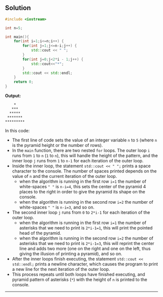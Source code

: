## Solution

```cpp
#include <iostream>

int n=5;

int main(){
	for(int i=1;i<=n;i++) {
		for(int j=1;j<=n-i;j++) {
			std::cout << " ";
		}
		for(int j=0;j<2*i - 1;j++) {
			std::cout<<"*";
		}
		std::cout << std::endl;
	}
	return 0;
}
```

**Output:**

```
    *
   ***
  *****
 *******
*********
```

In this code:

- The first line of code sets the value of an integer variable `n` to `5` (where `n` is the pyramid height or the number of rows).
- In the `main` function, there are two nested `for` loops. The outer loop `i` runs from `1` to `n` (`1` to `n`), this will handle the height of the pattern, and the inner loop `j` runs from `1` to `n-1` for each iteration of the outer loop.
- Inside the inner loop, the statement `std::cout << " ";` prints a space character to the console. The number of spaces printed depends on the value of `n` and the current iteration of the outer loop.
	- when the algorithm is running in the first row `i=1` the number of white-spaces `" "` is `n-i=4`, this sets the center of the pyramid 4 places to the right in order to give the pyramid its shape on the console.
	- when the algorithm is running in the second row `i=2` the number of white-spaces `" "` is `n-i=3`, and so on.
- The second inner loop `j` runs from `0` to `2*i-1` for each iteration of the outer loop.
	- when the algorithm is running in the first row `i=1` the number of asterisks that we need to print is `2*i-1=1`, this will print the pointed head of the pyramid.
	- when the algorithm is running in the second row `i=2` the number of asterisks that we need to print is `2*i-1=3`, this will reprint the center line and adds two more (one on the right and one on the left, thus giving the illusion of printing a pyramid), and so on.
- After the inner loops finish executing, the statement `std::cout << std::endl;` prints a newline character, which causes the program to print a new line for the next iteration of the outer loop.
- This process repeats until both loops have finished executing, and pyramid pattern of asterisks (`*`) with the height of `n` is printed to the console.

---